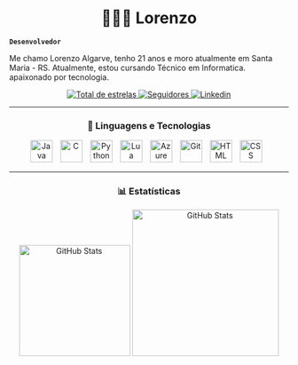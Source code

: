 <h1 align="center">👨🏻‍💻 Lorenzo</h1>

**`Desenvolvedor`**

Me chamo Lorenzo Algarve, tenho 21 anos e moro atualmente em Santa Maria - RS. Atualmente, estou cursando Técnico em Informatica. apaixonado por tecnologia.

<p align="center">
    <a href="https://github.com/LorenzOficial?tab=repositories&sort=stargazers">
        <img 
            alt="Total de estrelas" 
            title="Total de estrelas GitHub" 
            src="https://custom-icon-badges.demolab.com/github/stars/LorenzOficial?color=55960c&style=for-the-badge&labelColor=488207&logo=star&label=estrelas"
        />
    </a>
    <a href="https://github.com/LorenzOficial?tab=followers">
        <img 
            alt="Seguidores" 
            title="Me siga no GitHub" 
            src="https://custom-icon-badges.demolab.com/github/followers/LorenzOficial?color=236ad3&labelColor=1155ba&style=for-the-badge&logo=github&label=Seguidores&logoColor=white"
        />
    </a>
    <a href="https://linkedin.com/in/LorenzOficial/">
        <img 
            alt="Linkedin" 
            title="Linkedin" 
            src="https://custom-icon-badges.demolab.com/badge/custom-linkedin-black.svg?UCo-gJ8RnTn5akHqHvO55DVA?color=black&label=&logo=isaqlinkedin&logoColor=black&style=for-the-badge&labelColor=black"
        />
    </a> 
</p>

---

### <p align="center">🤖 Linguagens e Tecnologias</p>

<p align = "center">
<img 
    alt="Java" 
    title="Java"
    width="40px" 
    style="padding-right: 10px;" 
    src="https://cdn.jsdelivr.net/gh/devicons/devicon@latest/icons/java/java-original.svg" 
/>
<img 
    alt="C" 
    title="C"
    width="40px" 
    style="padding-right: 10px;" 
    src="https://cdn.jsdelivr.net/gh/devicons/devicon@latest/icons/c/c-original.svg" 
/>
<img 
    alt="Python" 
    title="Python"
    width="40px" 
    style="padding-right: 10px;" 
    src="https://cdn.jsdelivr.net/gh/devicons/devicon@latest/icons/python/python-original.svg" 
/>
<img 
    alt="Lua"
    title="Lua" 
    width="40px" 
    style="padding-right: 10px;" 
    src="https://cdn.jsdelivr.net/gh/devicons/devicon@latest/icons/lua/lua-original.svg" 
/>
<img 
    alt="Azure"
    title="Azure" 
    width="40px" 
    style="padding-right: 10px;" 
    src="https://cdn.jsdelivr.net/gh/devicons/devicon@latest/icons/azure/azure-original.svg" 
/>
<img 
    alt="Git" 
    title="Git"
    width="40px" 
    style="padding-right: 10px;" 
    src="https://cdn.jsdelivr.net/gh/devicons/devicon@latest/icons/git/git-original.svg" 
/>
<img 
    alt="HTML"
    title="HTML" 
    width="40px" 
    style="padding-right: 10px;" 
    src="https://cdn.jsdelivr.net/gh/devicons/devicon@latest/icons/html5/html5-original.svg" 
/>
<img 
    alt="CSS" 
    title="CSS"
    width="40px" 
    style="padding-right: 10px;" 
    src="https://cdn.jsdelivr.net/gh/devicons/devicon@latest/icons/css3/css3-original.svg" 
/>
</p>

---

### <p align = "center"> 📊 Estatísticas </p>



<p align = "center">
  <img 
    alt="GitHub Stats" 
    height="200"
    src="https://github-readme-stats.vercel.app/api?username=LorenzOficial&show_icons=true&theme=tokyonight&include_all_commits=true&locale=pt-br" 
  />
<img 
      alt="GitHub Stats" 
      height="264"
      src="https://github-readme-stats.vercel.app/api/top-langs/?username=isaqxd&theme=tokyonight&layout=compact&custom_title=Tecnologias&langs_count=5" 
  />

</p>
